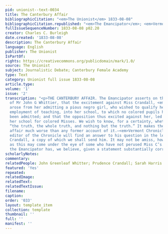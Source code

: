 ```yaml
---
pid: unionist--text-0034
title: The Canterbury Affair
bibliographicCitation: "<em>The Unionist</em> 1833-08-08"
bibliographicCitation.republished: "<em>The Emancipator</em>; <em>Vermont Chronicle</em>"
fullIssueSequenceNumber: 1833-08-08 p02.20
creator: Charles C. Burleigh
date.created: '1833-08-08'
description: The Canterbury Affair
language: English
publisher: The Unionist
IsPartOf: 
rights: https://creativecommons.org/publicdomain/mark/1.0/
source: The Unionist
subject: Journalistic Debate; Canterbury Female Academy
type: Text
category: Unionist full issue 1833-08-08
article.type: 
volume: '1'
issue: '2'
transcription: "<p>THE CANTERBURY AFFAIR. The Emancipator asserts on the authority
  of Mr John G Whittier, that the excitement against Miss Crandall, <em>first</em>
  arose from her admitting a pious negro girl, who wished to qualify herself for the
  employment of teaching, into her school, to which no colored pupils had <em>then</em>
  been admitted; and that the opposition thus excited against her, led her to establish
  her school for colored Misses. We wish to know, for a certainty, whether this is
  “the truth, the whole truth, and nothing but the truth.” It makes the Canterbury
  affair much worse than any former account of it.—<em>Vermont Chronicle.</em></p><p>The
  editor of the Chronicle will find an answer to his question in the letter of Miss
  Crandall, a copy of which we shall send him. It may not be amiss, however to remark,
  as this may come under the eye of some who have not perused Miss C’s. letter, that
  the Emancipator has, we believe, given a statement substantially correct.</p>"
scholarlyNotes: 
commentary: 
relatedPeople: John Greenleaf Whitter; Prudence Crandall; Sarah Harris (inferred)
featured: 'Yes'
repeated: 
relatedImage: 
relatedText: 
relatedTextIssue: 
filename: 
caption: 
order: '033'
layout: template_item
collection: template
thumbnail: ''
full: ''
manifest: ''
---
```

